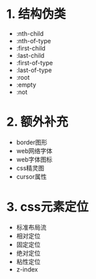 # 1. 结构伪类
- :nth-child
- :nth-of-type
- :first-child
- :last-child
- :first-of-type
- :last-of-type
- :root
- :empty
- :not

# 2. 额外补充
- border图形
- web网络字体
- web字体图标
- css精灵图
- cursor属性

# 3. css元素定位 
- 标准布局流
- 相对定位
- 固定定位
- 绝对定位
- 粘性定位
- z-index